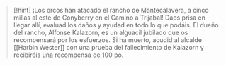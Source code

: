 > [!hint] 
> ¡Los orcos han atacado el rancho de Mantecalavera, a cinco millas al este de Conyberry en el Camino a Trijabal! Daos prisa en llegar allí, evaluad los daños y ayudad en todo lo que podáis. El dueño del rancho, Alfonse Kalazorn, es un alguacil jubilado que os recompensará por los esfuerzos. Si ha muerto, acudid al alcalde [[Harbin Wester]] con una prueba del fallecimiento de Kalazorn y recibiréis una recompensa de 100 po.

